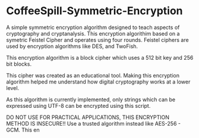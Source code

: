 # CoffeeSpill-Symmetric-Encryption
A simple symmetric encryption algorithm designed to teach aspects of cryptography and cryptanalysis.
This encryption algorithim based on a symetric Feistel Cipher and operates using four rounds.
Feistel ciphers are used by encryption algorithms like DES, and TwoFish.

This encryption algorithm is a block cipher which uses a 512 bit key and 256 bit blocks.

This cipher was created as an educational tool.
Making this encryption algorithm helped me understand how digital cryptography works at a lower level.

As this algorithm is currently implemented, only strings which can be expressed using UTF-8 can be encrypted using this script. 

DO NOT USE FOR PRACTICAL APPLICATIONS, THIS ENCRYPTION METHOD IS INSECURE!! Use a trusted algorithm instead like AES-256 - GCM. This en
